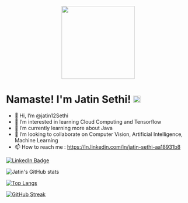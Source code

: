 <div id="header" align="center">
  <img src="https://media.tenor.com/NOYF3f82b_gAAAAS/programmer.gif" width="200"/>
</div>

<h1>
  Namaste! I'm Jatin Sethi!
  <img src="https://media.giphy.com/media/hvRJCLFzcasrR4ia7z/giphy.gif" width="20px"/>
</h1>

- 👋 Hi, I’m @jatin12Sethi
- 👀 I’m interested in learning Cloud Computing and Tensorflow
- 🌱 I’m currently learning more about Java
- 💞️ I’m looking to collaborate on Computer Vision, Artificial Intelligence, Machine Learning
- 📫 How to reach me : https://in.linkedin.com/in/jatin-sethi-aa18931b8
<div id="badges">
  <a href="https://in.linkedin.com/in/jatin-sethi-aa18931b8">
    <img src="https://img.shields.io/badge/LinkedIn-blue?style=for-the-badge&logo=linkedin&logoColor=white" alt="LinkedIn Badge"/>
  </a>
</div>


<!---
jatin12Sethi/jatin12Sethi is a ✨ special ✨ repository because its `README.md` (this file) appears on your GitHub profile.
You can click the Preview link to take a look at your changes.
--->
![Jatin's GitHub stats](https://github-readme-stats.vercel.app/api?username=jatin12Sethi&theme=aura&show_icons=true)

[![Top Langs](https://github-readme-stats.vercel.app/api/top-langs/?username=jatin12Sethi&layout=compact&theme=aura)](https://github.com/jatin12Sethi)

[![GitHub Streak](http://github-readme-streak-stats.herokuapp.com?user=jatin12Sethi&theme=elegant)](https://git.io/streak-stats)
